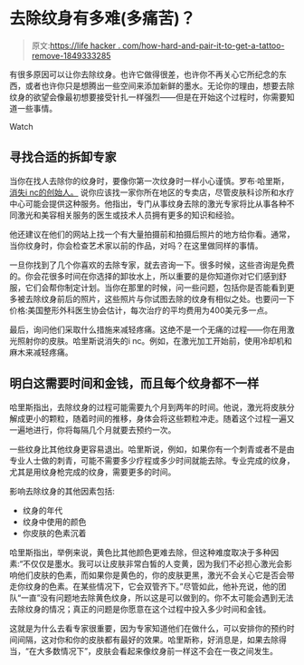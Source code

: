 # 去除纹身有多难(多痛苦)？

> 原文:[https://life hacker . com/how-hard-and-pair-it-to-get-a-tattoo-remove-1849333285](https://lifehacker.com/how-hard-and-painful-is-it-to-get-a-tattoo-removed-1849333285)

有很多原因可以让你去除纹身。也许它做得很差，也许你不再关心它所纪念的东西，或者也许你只是想腾出一些空间来添加新鲜的墨水。无论你的理由，想要去除纹身的欲望会像最初想要接受针扎一样强烈——但是在开始这个过程时，你需要知道一些事情。

Watch

## **寻找合适的拆卸专家**

当你在找人去除你的纹身时，要像你第一次纹身时一样小心谨慎。罗布·哈里斯， [消失i nc的创始人。](https://www.disappearinginc.com/about-laser-tattoo-removal-specialists/) 说你应该找一家你所在地区的专卖店，尽管皮肤科诊所和水疗中心可能会提供这种服务。他指出，专门从事纹身去除的激光专家将比从事各种不同激光和美容相关服务的医生或技术人员拥有更多的知识和经验。

他还建议在他们的网站上找一个有大量拍摄前和拍摄后照片的地方给你看。通常，当你纹身时，你会检查艺术家以前的作品，对吗？在这里做同样的事情。

一旦你找到了几个你喜欢的去除专家，就去咨询一下。很多时候，这些咨询是免费的。你会花很多时间在你选择的卸妆水上，所以重要的是你知道你对它们感到舒服，它们会帮你制定计划。当你在那里的时候，问一些问题，包括你是否能看到更多被去除纹身前后的照片，这些照片与你试图去除的纹身有相似之处。也要问一下价格:美国整形外科医生协会估计，每次治疗的平均费用为400美元多一点。

最后，询问他们采取什么措施来减轻疼痛。这绝不是一个无痛的过程——你在用激光照射你的皮肤。哈里斯说消失的i nc。例如，在激光加工开始前，使用冷却机和麻木来减轻疼痛。

## **明白这需要时间和金钱，而且每个纹身都不一样**

哈里斯指出，去除纹身的过程可能需要九个月到两年的时间。他说，激光将皮肤分解成更小的颗粒，随着时间的推移，身体会将这些颗粒冲走。随着这个过程一遍又一遍地进行，你将每隔几个月就要去预约一次。

一些纹身比其他纹身更容易退出。哈里斯说，例如，如果你有一个刺青或者不是由专业人士做的刺青，可能不需要多少疗程或多少时间就能去除。专业完成的纹身，尤其是用纹身枪完成的纹身，需要更多的时间。

影响去除纹身的其他因素包括:

*   纹身的年代
*   纹身中使用的颜色
*   你皮肤的色素沉着

哈里斯指出，举例来说，黄色比其他颜色更难去除，但这种难度取决于多种因素:“不仅仅是墨水。我可以让皮肤非常白皙的人变黄，因为我们不必担心激光会影响他们皮肤的色素，而如果你是黄色的，你的皮肤更黑，激光不会关心它是否会带走你纹身的色素。在某些情况下，它会双管齐下。”尽管如此，他补充说，他的团队“一直”没有问题地去除黄色纹身，所以这是可以做到的。你不太可能会遇到无法去除纹身的情况；真正的问题是你愿意在这个过程中投入多少时间和金钱。

这就是为什么去看专家很重要，因为专家知道他们在做什么，可以安排你的预约时间间隔，这对你和你的皮肤都有最好的效果。哈里斯称，好消息是，如果去除得当，“在大多数情况下”，皮肤会看起来像纹身前一样这不会在一夜之间发生。
